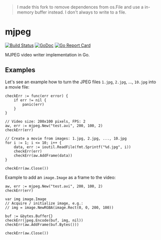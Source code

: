 > I made this fork to remove dependences from os.File and use a in-memory buffer instead. I don't always to write to a file.
# mjpeg

[![Build Status](https://travis-ci.org/icza/mjpeg.svg?branch=master)](https://travis-ci.org/icza/mjpeg)
[![GoDoc](https://godoc.org/github.com/icza/mjpeg?status.svg)](https://godoc.org/github.com/icza/mjpeg)
[![Go Report Card](https://goreportcard.com/badge/github.com/icza/mjpeg)](https://goreportcard.com/report/github.com/icza/mjpeg)

MJPEG video writer implementation in Go.

## Examples

Let's see an example how to turn the JPEG files `1.jpg`, `2.jpg`, ..., `10.jpg` into a movie file:

    checkErr := func(err error) {
        if err != nil {
            panic(err)
        }
    }

    // Video size: 200x100 pixels, FPS: 2
    aw, err := mjpeg.New("test.avi", 200, 100, 2)
    checkErr(err)

    // Create a movie from images: 1.jpg, 2.jpg, ..., 10.jpg
    for i := 1; i <= 10; i++ {
        data, err := ioutil.ReadFile(fmt.Sprintf("%d.jpg", i))
        checkErr(err)
        checkErr(aw.AddFrame(data))
    }

    checkErr(aw.Close())

Example to add an `image.Image` as a frame to the video:

    aw, err := mjpeg.New("test.avi", 200, 100, 2)
    checkErr(err)

    var img image.Image
    // Acquire / initialize image, e.g.:
    // img = image.NewRGBA(image.Rect(0, 0, 200, 100))

    buf := &bytes.Buffer{}
    checkErr(jpeg.Encode(buf, img, nil))
    checkErr(aw.AddFrame(buf.Bytes()))

    checkErr(aw.Close())
